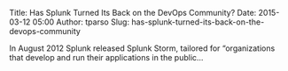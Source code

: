 Title: Has Splunk Turned Its Back on the DevOps Community?
Date: 2015-03-12 05:00
Author: tparso
Slug: has-splunk-turned-its-back-on-the-devops-community

In August 2012 Splunk released Splunk Storm, tailored for “organizations
that develop and run their applications in the public...
